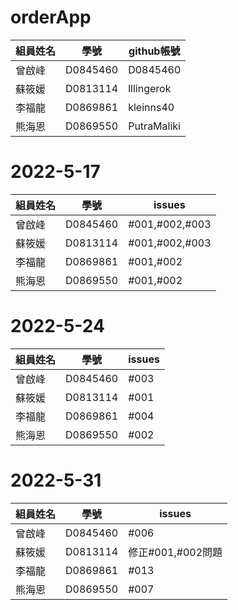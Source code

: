 # orderApp

  組員姓名  |  學號  | github帳號
 --------- | ------ | ---------
  曾啟峰   | D0845460| D0845460
  蘇筱媛   | D0813114| lllingerok
  李福龍   | D0869861|kleinns40
  熊海恩   | D0869550| PutraMaliki
  
  
# 2022-5-17
 組員姓名  |  學號  | issues
 --------- | ------ | ---------
  曾啟峰   | D0845460| #001,#002,#003
  蘇筱媛   | D0813114| #001,#002,#003
  李福龍   | D0869861| #001,#002
  熊海恩   | D0869550| #001,#002

# 2022-5-24
 組員姓名  |  學號  | issues
 --------- | ------ | ---------
  曾啟峰   | D0845460| #003
  蘇筱媛   | D0813114| #001
  李福龍   | D0869861| #004
  熊海恩   | D0869550| #002
  
  
  # 2022-5-31
 組員姓名  |  學號  | issues
 --------- | ------ | ---------
  曾啟峰   | D0845460| #006
  蘇筱媛   | D0813114| 修正#001,#002問題
  李福龍   | D0869861| #013
  熊海恩   | D0869550| #007
